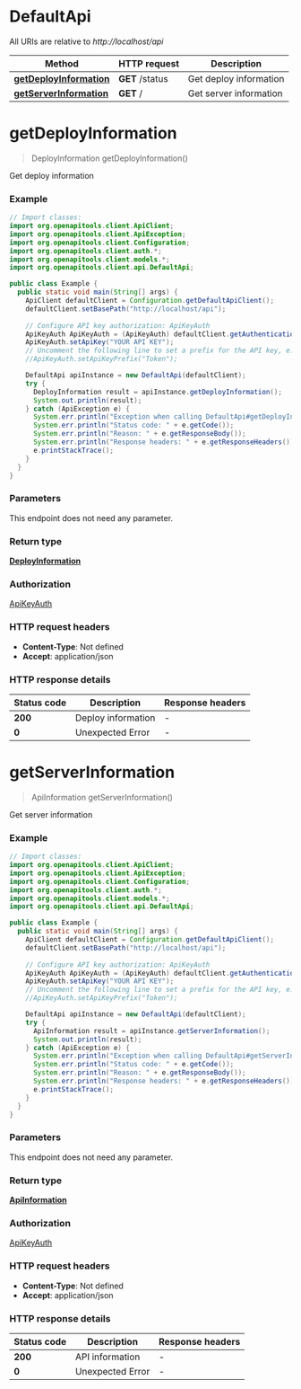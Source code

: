 # DefaultApi

All URIs are relative to *http://localhost/api*

Method | HTTP request | Description
------------- | ------------- | -------------
[**getDeployInformation**](DefaultApi.md#getDeployInformation) | **GET** /status | Get deploy information
[**getServerInformation**](DefaultApi.md#getServerInformation) | **GET** / | Get server information


<a name="getDeployInformation"></a>
# **getDeployInformation**
> DeployInformation getDeployInformation()

Get deploy information

### Example
```java
// Import classes:
import org.openapitools.client.ApiClient;
import org.openapitools.client.ApiException;
import org.openapitools.client.Configuration;
import org.openapitools.client.auth.*;
import org.openapitools.client.models.*;
import org.openapitools.client.api.DefaultApi;

public class Example {
  public static void main(String[] args) {
    ApiClient defaultClient = Configuration.getDefaultApiClient();
    defaultClient.setBasePath("http://localhost/api");
    
    // Configure API key authorization: ApiKeyAuth
    ApiKeyAuth ApiKeyAuth = (ApiKeyAuth) defaultClient.getAuthentication("ApiKeyAuth");
    ApiKeyAuth.setApiKey("YOUR API KEY");
    // Uncomment the following line to set a prefix for the API key, e.g. "Token" (defaults to null)
    //ApiKeyAuth.setApiKeyPrefix("Token");

    DefaultApi apiInstance = new DefaultApi(defaultClient);
    try {
      DeployInformation result = apiInstance.getDeployInformation();
      System.out.println(result);
    } catch (ApiException e) {
      System.err.println("Exception when calling DefaultApi#getDeployInformation");
      System.err.println("Status code: " + e.getCode());
      System.err.println("Reason: " + e.getResponseBody());
      System.err.println("Response headers: " + e.getResponseHeaders());
      e.printStackTrace();
    }
  }
}
```

### Parameters
This endpoint does not need any parameter.

### Return type

[**DeployInformation**](DeployInformation.md)

### Authorization

[ApiKeyAuth](../README.md#ApiKeyAuth)

### HTTP request headers

 - **Content-Type**: Not defined
 - **Accept**: application/json

### HTTP response details
| Status code | Description | Response headers |
|-------------|-------------|------------------|
**200** | Deploy information |  -  |
**0** | Unexpected Error |  -  |

<a name="getServerInformation"></a>
# **getServerInformation**
> ApiInformation getServerInformation()

Get server information

### Example
```java
// Import classes:
import org.openapitools.client.ApiClient;
import org.openapitools.client.ApiException;
import org.openapitools.client.Configuration;
import org.openapitools.client.auth.*;
import org.openapitools.client.models.*;
import org.openapitools.client.api.DefaultApi;

public class Example {
  public static void main(String[] args) {
    ApiClient defaultClient = Configuration.getDefaultApiClient();
    defaultClient.setBasePath("http://localhost/api");
    
    // Configure API key authorization: ApiKeyAuth
    ApiKeyAuth ApiKeyAuth = (ApiKeyAuth) defaultClient.getAuthentication("ApiKeyAuth");
    ApiKeyAuth.setApiKey("YOUR API KEY");
    // Uncomment the following line to set a prefix for the API key, e.g. "Token" (defaults to null)
    //ApiKeyAuth.setApiKeyPrefix("Token");

    DefaultApi apiInstance = new DefaultApi(defaultClient);
    try {
      ApiInformation result = apiInstance.getServerInformation();
      System.out.println(result);
    } catch (ApiException e) {
      System.err.println("Exception when calling DefaultApi#getServerInformation");
      System.err.println("Status code: " + e.getCode());
      System.err.println("Reason: " + e.getResponseBody());
      System.err.println("Response headers: " + e.getResponseHeaders());
      e.printStackTrace();
    }
  }
}
```

### Parameters
This endpoint does not need any parameter.

### Return type

[**ApiInformation**](ApiInformation.md)

### Authorization

[ApiKeyAuth](../README.md#ApiKeyAuth)

### HTTP request headers

 - **Content-Type**: Not defined
 - **Accept**: application/json

### HTTP response details
| Status code | Description | Response headers |
|-------------|-------------|------------------|
**200** | API information |  -  |
**0** | Unexpected Error |  -  |

